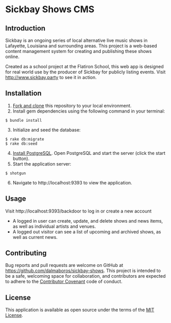 # Sickbay Shows CMS

## Introduction

Sickbay is an ongoing series of local alternative live music shows in Lafayette, Louisiana and surrounding areas. This project is a web-based content management system for creating and publishing these shows online.

Created as a school project at the Flatiron School, this web app is designed for real world use by the producer of Sickbay for publicly listing events. Visit http://www.sickbay.party to see it in action.

## Installation

1. [Fork and clone](https://help.github.com/articles/cloning-a-repository/) this repository to your local environment.
2. Install gem dependencies using the following command in your terminal:
```
$ bundle install
```
3. Initialize and seed the database:
```
$ rake db:migrate
$ rake db:seed
```
4. [Install PostgreSQL](https://www.postgresql.org/download/). Open PostgreSQL and start the server (click the start button).
5. Start the application server:
```
$ shotgun
```
6. Navigate to http://localhost:9393 to view the application.

## Usage

Visit http://localhost:9393/backdoor to log in or create a new account
* A logged in user can create, update, and delete shows and news items, as well as individual artists and venues.
* A logged out visitor can see a list of upcoming and archived shows, as well as current news.

## Contributing

Bug reports and pull requests are welcome on GitHub at https://github.com/dalmaboros/sickbay-shows. This project is intended to be a safe, welcoming space for collaboration, and contributors are expected to adhere to the [Contributor Covenant](http://contributor-covenant.org/version/1/0/0/) code of conduct.

## License

This application is available as open source under the terms of the [MIT License](https://github.com/fastmode/foodme-sinatra-project/blob/master/LICENSE).
